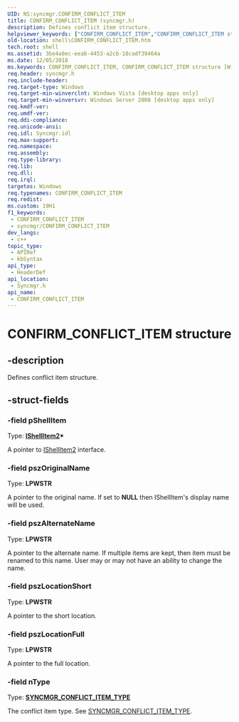 ```yaml
---
UID: NS:syncmgr.CONFIRM_CONFLICT_ITEM
title: CONFIRM_CONFLICT_ITEM (syncmgr.h)
description: Defines conflict item structure.
helpviewer_keywords: ["CONFIRM_CONFLICT_ITEM","CONFIRM_CONFLICT_ITEM structure [Windows Shell]","_shell_CONFIRM_CONFLICT_ITEM","shell.CONFIRM_CONFLICT_ITEM","syncmgr/CONFIRM_CONFLICT_ITEM"]
old-location: shell\CONFIRM_CONFLICT_ITEM.htm
tech.root: shell
ms.assetid: 3be4a8ec-eeab-4453-a2cb-18cadf39464a
ms.date: 12/05/2018
ms.keywords: CONFIRM_CONFLICT_ITEM, CONFIRM_CONFLICT_ITEM structure [Windows Shell], _shell_CONFIRM_CONFLICT_ITEM, shell.CONFIRM_CONFLICT_ITEM, syncmgr/CONFIRM_CONFLICT_ITEM
req.header: syncmgr.h
req.include-header: 
req.target-type: Windows
req.target-min-winverclnt: Windows Vista [desktop apps only]
req.target-min-winversvr: Windows Server 2008 [desktop apps only]
req.kmdf-ver: 
req.umdf-ver: 
req.ddi-compliance: 
req.unicode-ansi: 
req.idl: Syncmgr.idl
req.max-support: 
req.namespace: 
req.assembly: 
req.type-library: 
req.lib: 
req.dll: 
req.irql: 
targetos: Windows
req.typenames: CONFIRM_CONFLICT_ITEM
req.redist: 
ms.custom: 19H1
f1_keywords:
 - CONFIRM_CONFLICT_ITEM
 - syncmgr/CONFIRM_CONFLICT_ITEM
dev_langs:
 - c++
topic_type:
 - APIRef
 - kbSyntax
api_type:
 - HeaderDef
api_location:
 - Syncmgr.h
api_name:
 - CONFIRM_CONFLICT_ITEM
---
```


# CONFIRM_CONFLICT_ITEM structure


## -description

Defines conflict item structure.

## -struct-fields

### -field pShellItem

Type: <b><a href="https://docs.microsoft.com/windows/desktop/api/shobjidl_core/nn-shobjidl_core-ishellitem2">IShellItem2</a>*</b>

A pointer to <a href="https://docs.microsoft.com/windows/desktop/api/shobjidl_core/nn-shobjidl_core-ishellitem2">IShellItem2</a> interface.

### -field pszOriginalName

Type: <b>LPWSTR</b>

A pointer to the original name. If set to <b>NULL</b> then IShellItem's display name will be used.

### -field pszAlternateName

Type: <b>LPWSTR</b>

A pointer to the alternate name. If multiple items are kept, then item must be renamed to this name. User may or may not have an ability to change the name.

### -field pszLocationShort

Type: <b>LPWSTR</b>

A pointer to the short location.

### -field pszLocationFull

Type: <b>LPWSTR</b>

A pointer to the full location.

### -field nType

Type: <b><a href="https://docs.microsoft.com/windows/desktop/api/syncmgr/ne-syncmgr-syncmgr_conflict_item_type">SYNCMGR_CONFLICT_ITEM_TYPE</a></b>

The conflict item type. See <a href="https://docs.microsoft.com/windows/desktop/api/syncmgr/ne-syncmgr-syncmgr_conflict_item_type">SYNCMGR_CONFLICT_ITEM_TYPE</a>.

